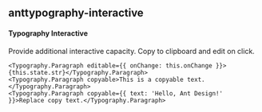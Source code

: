 ## anttypography-interactive
#### Typography Interactive
Provide additional interactive capacity. Copy to clipboard and edit on click.
```
<Typography.Paragraph editable={{ onChange: this.onChange }}>{this.state.str}</Typography.Paragraph>
<Typography.Paragraph copyable>This is a copyable text.</Typography.Paragraph>
<Typography.Paragraph copyable={{ text: 'Hello, Ant Design!' }}>Replace copy text.</Typography.Paragraph>
```